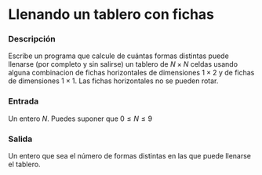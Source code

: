 # Llenando un tablero con fichas

### Descripción

Escribe un programa que calcule de cuántas formas distintas puede llenarse (por completo y sin salirse) un tablero de $N \times N$ celdas usando alguna combinacion de fichas horizontales de dimensiones $1 \times 2$ y de fichas de dimensiones $1 \times 1$. Las fichas horizontales no se pueden rotar.

### Entrada

Un entero $N$. Puedes suponer que $0 \leq N \leq 9$

### Salida

Un entero que sea el número de formas distintas en las que puede llenarse el tablero.
